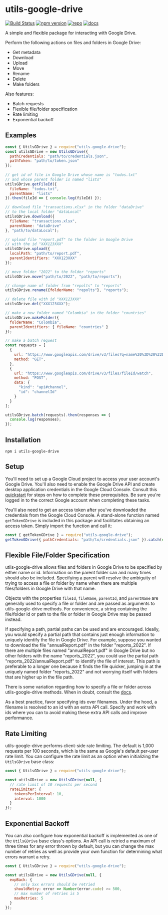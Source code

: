 # **utils-google-drive**
[![Build Status](https://app.travis-ci.com/curtcommander/utils-google-drive.svg?token=jR69Hp9NULPTcnnmq5Z7&branch=main)](https://app.travis-ci.com/curtcommander/utils-google-drive)
[![npm version](https://badge.fury.io/js/utils-google-drive.svg)](https://www.npmjs.com/package/utils-google-drive)
[![repo](https://img.shields.io/badge/repo-gray.svg)](https://github.com/curtcommander/utils-google-drive)
[![docs](https://img.shields.io/badge/docs-gray.svg)](https://curtcommander.github.io/utils-google-drive/)

A simple and flexible package for interacting with Google Drive.

Perform the following actions on files and folders in Google Drive:
 - Get metadata
 - Download
 - Upload
 - Move
 - Rename
 - Delete
 - Make folders

Also features:
 - Batch requests
 - Flexible file/folder specification
 - Rate limiting
 - Exponential backoff
 
## **Examples**
```javascript
const { UtilsGDrive } = require("utils-google-drive");
const utilsGDrive = new UtilsGDrive({
  pathCredentials: "path/to/credentials.json",
  pathToken: "path/to/token.json"
});
 
// get id of file in Google Drive whose name is "todos.txt"
// and whose parent folder is named "lists"
utilsGDrive.getFileId({
  fileName: "todos.txt",
  parentName: "lists"
}).then(fileId => { console.log(fileId) });

// download file "transactions.xlsx" in the folder "dataDrive"
// to the local folder "dataLocal"
utilsGDrive.download({
  fileName: "transactions.xlsx",
  parentName: "dataDrive"
}, "path/to/dataLocal");

// upload file "report.pdf" to the folder in Google Drive
// with the id "XXX123XXX"
utilsGDrive.upload({
  localPath: "path/to/report.pdf",
  parentIdentifiers: "XXX123XXX" 
});

// move folder "2022" to the folder "reports"
utilsGDrive.move("path/to/2022", "path/to/reports");

// change name of folder from "repolts" to "reports"
utilsGDrive.rename({folderName: "repolts"}, "reports");

// delete file with id "XXX123XXX"
utilsGDrive.del("XXX123XXX");

// make a new folder named "Colombia" in the folder "countries"
utilsGDrive.makeFolder({
  folderName: "Colombia",
  parentIdentifiers: { fileName: "countries" }
});

// make a batch request
const requests = [
  {
    url: "https://www.googleapis.com/drive/v3/files?q=name%20%3D%20%22Daily%20Logs%22",
    method: "GET",
  },
  {
    url: "https://www.googleapis.com/drive/v3/files/fileId/watch",
    method: "POST",
    data: {
      "kind": "api#channel",
      "id": "channelId"
    }
  }
];

utilsGDrive.batch(requests).then(responses => {
  console.log(responses);
});

```

## **Installation**
```
npm i utils-google-drive
```

## **Setup**
You'll need to set up a Google Cloud project to access your user account's Google Drive. You'll also
need to enable the Google Drive API and create desktop application credentials in the Google Cloud Console.
Consult this [quickstart](https://developers.google.com/drive/api/v3/quickstart/nodejs) for steps on how to complete these prerequisites. Be sure you're logged in to the correct Google account when completing these tasks.

You'll also need to get an access token after you've downloaded the credentials from the Google Cloud Console. A stand-alone function named `getTokenGDrive` is included in this package and facilitates obtaining an access token. Simply import the function and call it:

```javascript
const { getTokenGDrive } = require("utils-google-drive");
getTokenGDrive({ pathCredentials: "path/to/credentials.json" }).catch(console.error);

```

## **Flexible File/Folder Specification**
utils-google-drive allows files and folders in Google Drive to be specified by either name or id. Information on the parent folder can and many times should also be included. Specifying a parent will resolve the ambiguity of trying to access a file or folder by name when there are multiple files/folders in Google Drive with that name.

Objects with the properties `fileId`, `fileName`, `parentId`, and `parentName` are generally used to specify a file or folder and are passed as arguments to utils-google-drive methods. For convenience, a string containing the file/folder id or path to the file or folder in Google Drive may be passed instead.

If specifying a path, partial paths can be used and are encouraged. Ideally, you would specify a partial path that contains just enough information to uniquely identify the file in Google Drive. For example, suppose you wanted to download the file "annualReport.pdf" in the folder "reports_2022". If there are multiple files named "annualReport.pdf" in Google Drive but no other folders with the name "reports_2022", you could use the partial path "reports_2022/annualReport.pdf" to identify the file of interest. This path is preferable to a longer one because it finds the file quicker, jumping in at the uniquely named folder "reports_2022" and not worrying itself with folders that are higher up in the file path.

There is some variation regarding how to specify a file or folder across utils-google-drive methods. When in doubt, consult the [docs](https://curtcommander.github.io/utils-google-drive/).

As a best practice, favor specifying ids over filenames. Under the hood, a filename is resolved to an id with an extra API call. Specify and work with ids where you can to avoid making these extra API calls and improve performance.

## **Rate Limiting**

utils-google-drive performs client-side rate limiting. The default is 1,000 requests per 100 seconds, which is the same as Google's default per-user rate limit. You can configure the rate limit as an option when initializing the `UtilsGDrive` base class:

```javascript
const { UtilsGDrive } = require("utils-google-drive");

const utilsGDrive = new UtilsGDrive(null, {
  // rate limit of 10 requests per second
  rateLimiter: {
    tokensPerInterval: 10,
    interval: 1000
  }
});

```

## **Exponential Backoff**

You can also configure how exponential backoff is implemented as one of the `UtilsGDrive` base class's options. An API call is retried a maximum of three times for any error thrown by default, but you can change the max number of retries as well as provide your own function for determining what errors warrant a retry.

```javascript
const { UtilsGDrive } = require("utils-google-drive");

const utilsGDrive = new UtilsGDrive(null, {
  expBack: {
    // only 5xx errors should be retried
    shouldRetry: error => Number(error.code) >= 500,
    // max number of retries is 5
    maxRetries: 5
  }
});

```
